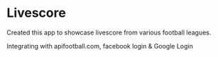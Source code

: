 # Livescore

Created this app to showcase livescore from various football leagues.

Integrating with apifootball.com, facebook login & Google Login

